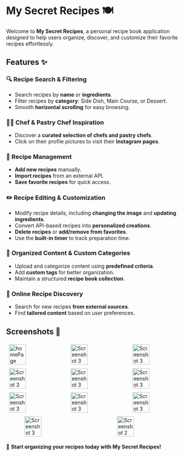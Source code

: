 # My Secret Recipes 🍽️

Welcome to **My Secret Recipes**, a personal recipe book application designed to help users organize, discover, and customize their favorite recipes effortlessly. 

## Features ✨

### 🔍 Recipe Search & Filtering
- Search recipes by **name** or **ingredients**.
- Filter recipes by **category**: Side Dish, Main Course, or Dessert.
- Smooth **horizontal scrolling** for easy browsing.

### 👨‍🍳 Chef & Pastry Chef Inspiration
- Discover a **curated selection of chefs and pastry chefs**.
- Click on their profile pictures to visit their **Instagram pages**.

### 📌 Recipe Management
- **Add new recipes** manually.
- **Import recipes** from an external API.
- **Save favorite recipes** for quick access.

### ✏️ Recipe Editing & Customization
- Modify recipe details, including **changing the image** and **updating ingredients**.
- Convert API-based recipes into **personalized creations**.
- **Delete recipes** or **add/remove from favorites**.
- Use the **built-in timer** to track preparation time.

### 📂 Organized Content & Custom Categories
- Upload and categorize content using **predefined criteria**.
- Add **custom tags** for better organization.
- Maintain a structured **recipe book collection**.

### 🔎 Online Recipe Discovery
- Search for new recipes **from external sources**.
- Find **tailored content** based on user preferences.

## Screenshots 📸
<div style="display: flex; justify-content: space-around; flex-wrap: wrap;">
    <img src="https://github.com/user-attachments/assets/d5456d9f-0609-4ae5-9174-42229c32e3fe" alt="homePage" style="width: 30%; margin: 5px;">
    <img src="https://github.com/user-attachments/assets/526e1b8e-54c2-42b8-af01-2cc5cf0297f4" alt="Screenshot 3" style="width: 30%; margin: 5px;">
    <img src="https://github.com/user-attachments/assets/8b4b77e4-d38b-46a9-af50-374ae5fe9f73" alt="Screenshot 3" style="width: 30%; margin: 5px;">
    <img src="https://github.com/user-attachments/assets/cba384b8-0400-4786-b435-cee8399fb59d" alt="Screenshot 3" style="width: 30%; margin: 5px;">
    <img src="https://github.com/user-attachments/assets/6e625f81-74e5-4039-a06c-cd6cf2ac4220" alt="Screenshot 3" style="width: 30%; margin: 5px;">
    <img src="https://github.com/user-attachments/assets/2f76d9fa-39b8-45d7-bd9c-693a22d360b2" alt="Screenshot 3" style="width: 30%; margin: 5px;">
    <img src="https://github.com/user-attachments/assets/89bfabdb-663b-4c23-b139-36b14fcd51ef" alt="Screenshot 3" style="width: 30%; margin: 5px;">
    <img src="https://github.com/user-attachments/assets/6dc68e9b-d9a5-458a-a568-0cd00bbf503e" alt="Screenshot 3" style="width: 30%; margin: 5px;">
    <img src="https://github.com/user-attachments/assets/4d435072-1324-48cc-bfec-91492e288853" alt="Screenshot 3" style="width: 30%; margin: 5px;">
    <img src="https://github.com/user-attachments/assets/4e91f2e9-e24e-488d-ae19-cc60d707bed1" alt="Screenshot 3" style="width: 30%; margin: 5px;">
    <img src="https://github.com/user-attachments/assets/4d216835-58da-49fa-902c-cac2c81c839a" alt="Screenshot 2" style="width: 30%; margin: 5px;">

</div>

🚀 **Start organizing your recipes today with My Secret Recipes!**
